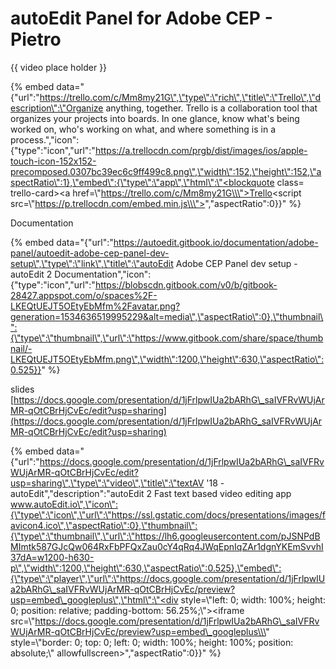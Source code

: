 # autoEdit Panel for Adobe CEP - Pietro

{{ video place holder }}



{% embed data="{\"url\":\"https://trello.com/c/Mm8my21G\",\"type\":\"rich\",\"title\":\"Trello\",\"description\":\"Organize anything, together. Trello is a collaboration tool that organizes your projects into boards. In one glance, know what\'s being worked on, who\'s working on what, and where something is in a process.\",\"icon\":{\"type\":\"icon\",\"url\":\"https://a.trellocdn.com/prgb/dist/images/ios/apple-touch-icon-152x152-precomposed.0307bc39ec6c9ff499c8.png\",\"width\":152,\"height\":152,\"aspectRatio\":1},\"embed\":{\"type\":\"app\",\"html\":\"<blockquote class= trello-card><a href=\\\"https://trello.com/c/Mm8my21G\\\">Trello</a></blockquote><script src=\\\"https://p.trellocdn.com/embed.min.js\\\"></script>\",\"aspectRatio\":0}}" %}

Documentation

{% embed data="{\"url\":\"https://autoedit.gitbook.io/documentation/adobe-panel/autoedit-adobe-cep-panel-dev-setup\",\"type\":\"link\",\"title\":\"autoEdit Adobe CEP Panel dev setup - autoEdit 2 Documentation\",\"icon\":{\"type\":\"icon\",\"url\":\"https://blobscdn.gitbook.com/v0/b/gitbook-28427.appspot.com/o/spaces%2F-LKEQtUEJT5OEtyEbMfm%2Favatar.png?generation=1534636519995229&alt=media\",\"aspectRatio\":0},\"thumbnail\":{\"type\":\"thumbnail\",\"url\":\"https://www.gitbook.com/share/space/thumbnail/-LKEQtUEJT5OEtyEbMfm.png\",\"width\":1200,\"height\":630,\"aspectRatio\":0.525}}" %}

slides [https://docs.google.com/presentation/d/1jFrlpwIUa2bARhG\_saIVFRvWUjArMR-qOtCBrHjCvEc/edit?usp=sharing](https://docs.google.com/presentation/d/1jFrlpwIUa2bARhG_saIVFRvWUjArMR-qOtCBrHjCvEc/edit?usp=sharing)

{% embed data="{\"url\":\"https://docs.google.com/presentation/d/1jFrlpwIUa2bARhG\_saIVFRvWUjArMR-qOtCBrHjCvEc/edit?usp=sharing\",\"type\":\"video\",\"title\":\"textAV \'18 - autoEdit\",\"description\":\"autoEdit 2 Fast text based video editing app www.autoEdit.io\",\"icon\":{\"type\":\"icon\",\"url\":\"https://ssl.gstatic.com/docs/presentations/images/favicon4.ico\",\"aspectRatio\":0},\"thumbnail\":{\"type\":\"thumbnail\",\"url\":\"https://lh6.googleusercontent.com/pJSNPdBMImtk587GJcQw064RxFbPFQxZau0cY4qRq4JWqEpnIqZAr1dgnYKEmSvvhI37dA=w1200-h630-p\",\"width\":1200,\"height\":630,\"aspectRatio\":0.525},\"embed\":{\"type\":\"player\",\"url\":\"https://docs.google.com/presentation/d/1jFrlpwIUa2bARhG\_saIVFRvWUjArMR-qOtCBrHjCvEc/preview?usp=embed\_googleplus\",\"html\":\"<div style=\\\"left: 0; width: 100%; height: 0; position: relative; padding-bottom: 56.25%;\\\"><iframe src=\\\"https://docs.google.com/presentation/d/1jFrlpwIUa2bARhG\_saIVFRvWUjArMR-qOtCBrHjCvEc/preview?usp=embed\_googleplus\\\" style=\\\"border: 0; top: 0; left: 0; width: 100%; height: 100%; position: absolute;\\\" allowfullscreen></iframe></div>\",\"aspectRatio\":0}}" %}









